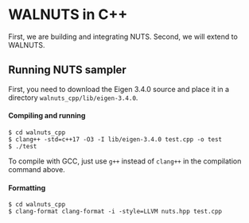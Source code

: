 # WALNUTS in C++

First, we are building and integrating NUTS.  Second, we will extend to WALNUTS.

## Running NUTS sampler

First, you need to download the Eigen 3.4.0 source and place it in a directory `walnuts_cpp/lib/eigen-3.4.0`.

#### Compiling and running

```
$ cd walnuts_cpp
$ clang++ -std=c++17 -O3 -I lib/eigen-3.4.0 test.cpp -o test
$ ./test
```

To compile with GCC, just use `g++` instead of `clang++` in the compilation command above.

#### Formatting

```
$ cd walnuts_cpp
$ clang-format clang-format -i -style=LLVM nuts.hpp test.cpp
```
